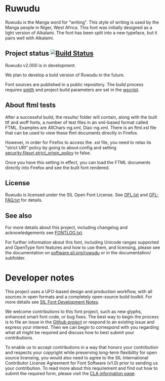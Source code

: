 # Ruwudu

Ruwudu is the Manga word for "writing". This style of writing is used by the Manga people in Niger, West Africa. This font was initially designed as a light version of Alkalami. The font has been split into a new typeface, but it pairs well with Alkalami.

## Project status [![Build Status](http://build.palaso.org/app/rest/builds/buildType:Ruwudu/statusIcon)](http://build.palaso.org/viewType.html?buildTypeId=Fonts_Ruwudu&guest=1)

Ruwudu v2.000 is in development.

We plan to develop a bold version of Ruwudu in the future.

Font sources are published in a public repository. The build process requires [smith](https://github.com/silnrsi/smith) and project build parameters are set in the [wscript](wscript).    

## About ftml tests

After a successful build, the results/ folder will contain, along with the built ttf and woff fonts, a number of
test files in an xml-based format called FTML. Examples are AllChars-ng.xml, Diac-ng.xml. 
There is an ftml.xsl file that can be used to view these ftml documents directly in Firefox. 

However, in order for Firefox to access the .xsl file, you need to relax its "strict URI" policy by going to about:config and
setting [security.fileuri.strict_origin_policy](http://kb.mozillazine.org/Security.fileuri.strict_origin_policy) to false.

Once you have this setting in effect, you can load the FTML documents directly into Firefox and see the built font rendered.

## License

Ruwudu is licensed under the SIL Open Font License. See [OFL.txt](OFL.txt) and [OFL-FAQ.txt](OFL-FAQ.txt) for details.

## See also

For more details about this project, including changelog and acknowledgements see [FONTLOG.txt](FONTLOG.txt).

For further information about this font, including Unicode ranges supported and OpenType font features and how to use them, and licensing, please see the documentation on [software.sil.org/ruwudu](http://software.sil.org/ruwudu/) or in the documentation/ subfolder.

# Developer notes

This project uses a UFO-based design and production workflow, with all sources in open formats and a completely open-source build toolkit. For more details see [SIL Font Development Notes](https://silnrsi.github.io/silfontdev/en-US/Introduction.html).

We welcome contributions to this font project, such as new glyphs, enhanced smart font code, or bug fixes. The best way to begin the process is to file an issue in the [Github project](https://github.com/silnrsi/font-ruwudu) or respond to an existing issue and express your interest. Then we can begin to correspond with you regarding what all might be required and discuss how to best submit your contributions.

To enable us to accept contributions in a way that honors your contribution and respects your copyright while preserving long-term flexibility for open source licensing, you would also need to agree to the SIL International Contributor License Agreement for Font Software (v1.0) prior to sending us your contribution. To read more about this requirement and find out how to submit the required form, please visit the [CLA information page](https://software.sil.org/fontcla).
